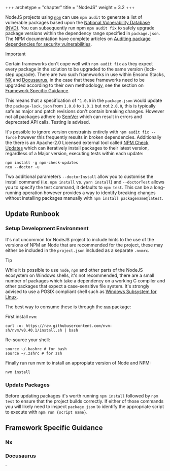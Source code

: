 +++
archetype = "chapter"
title = "NodeJS"
weight = 3.2
+++

NodeJS projects using [`npm`](https://npmjs.com/) can use `npm audit` to generate a list of vulnerable packages based upon the [National Vulnerability Database (NVD)](https://nvd.nist.gov/). You can subsequently run npm `npm audit fix` to safely upgrade package versions within the dependency range specified in `package.json`. The NPM documentation have complete articles on [Auditing package dependencies for security vulnerabilities](https://docs.npmjs.com/auditing-package-dependencies-for-security-vulnerabilities).

> [!IMPORTANT]
> Certain frameworks don't cope well with `npm audit fix` as they expect every package in the solution to be upgraded to the same version (lock-step upgrade). There are two such frameworks in use within Ensono Stacks, [NX](https://nx.dev/) and [Docusaurus](https://docusaurus.io/), in the case that these frameworks need to be upgraded according to their own methodology, see the section on [Framework Specific Guidance](#framework-specific-guidance).

This means that a specification of `^1.0.0` in the `package.json` would update the `package-lock.json` from `1.0.0` to `1.0.1` but not `2.0.0`, this is typically safe as major and patch revisions don't contain breaking changes. However not all packages adhere to [SemVer](https://semver.org/) which can result in errors and deprecated API calls. Testing is advised.

It's possible to ignore version constraints entirely with `npm audit fix --force` however this frequently results in broken dependencies. Additionally the there is an Apache-2.0 Licensed external tool called [NPM Check Updates](https://www.npmjs.com/package/npm-check-updates) which can iteratively install packages to their latest version, regardless of a Major version, executing tests within each update:

```shell
npm install -g npm-check-updates
ncu --doctor -u
```

Two additional parameters `--doctorInstall` allow you to customise the install command (i.e. `npm install` vs. `yarn install`) and `--doctorTest` allows you to specify the test command, it defaults to `npm test`. This can be a long-running operation however provides a way to identify breaking changes without installing packages manually with `npm install packagename@latest`.

## Update Runbook

### Setup Development Environment

It's not uncommon for NodeJS project to include hints to the use of the versions of NPM an Node that are recommended for the project, these may either be included in the `project.json` included as a separate `.nvmrc`.

> [!TIP]
> While it is possible to use `node`, `npm` and other parts of the NodeJS ecosystem on Windows shells, it's not recommended, there are a small number of packages which take a dependency on a working C compiler and other packages that expect a case-sensitive file system. It's strongly advised to use a POSIX compliant shell such as [Windows Subsystem for Linux](https://learn.microsoft.com/en-us/windows/wsl/install).

The best way to consume these is through the [`nvm`](https://github.com/nvm-sh/nvm) package:

First install `nvm`:

```shell
curl -o- https://raw.githubusercontent.com/nvm-sh/nvm/v0.40.1/install.sh | bash
```

Re-source your shell:

```shell
source ~/.bashrc # for bash
source ~/.zshrc # for zsh
```

Finally run run nvm to install an appropiate version of Node and NPM:

```shell
nvm install
```
### Update Packages

Before updating packages it's worth running `npm install` followed by `npm test` to ensure that the project builds correctly. If either of those commands you will likely need to inspect `package.json` to identify the appropriate script to execute with `npm run {script name}`.

## Framework Specific Guidance

### Nx

### Docusaurus
`
